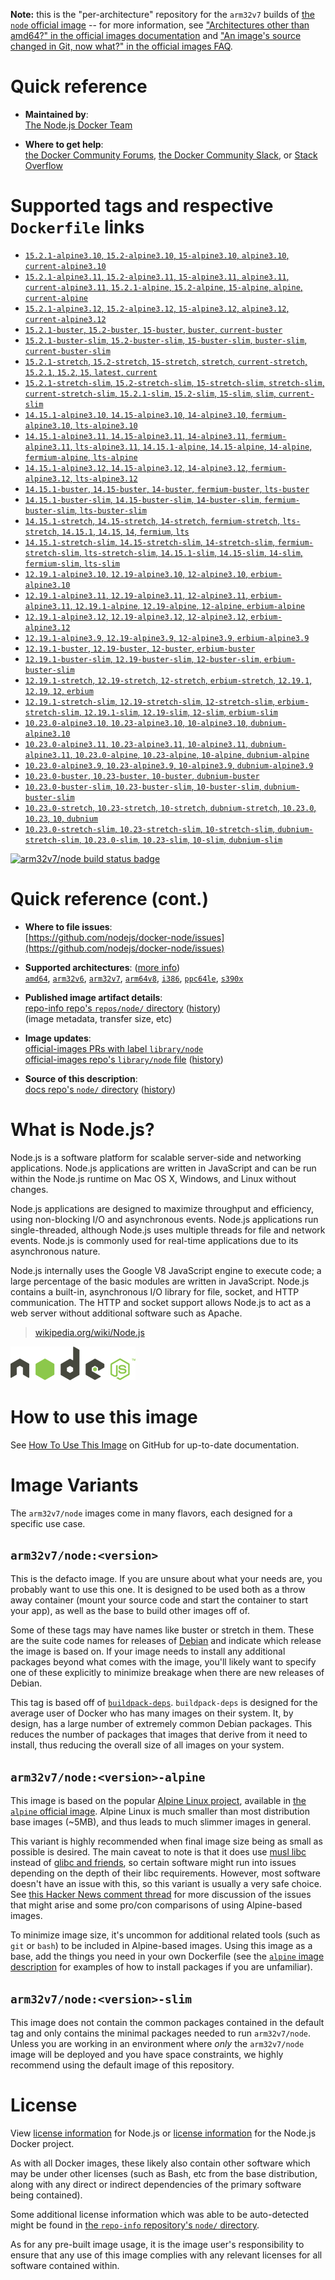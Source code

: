 <!--

********************************************************************************

WARNING:

    DO NOT EDIT "node/README.md"

    IT IS AUTO-GENERATED

    (from the other files in "node/" combined with a set of templates)

********************************************************************************

-->

**Note:** this is the "per-architecture" repository for the `arm32v7` builds of [the `node` official image](https://hub.docker.com/_/node) -- for more information, see ["Architectures other than amd64?" in the official images documentation](https://github.com/docker-library/official-images#architectures-other-than-amd64) and ["An image's source changed in Git, now what?" in the official images FAQ](https://github.com/docker-library/faq#an-images-source-changed-in-git-now-what).

# Quick reference

-	**Maintained by**:  
	[The Node.js Docker Team](https://github.com/nodejs/docker-node)

-	**Where to get help**:  
	[the Docker Community Forums](https://forums.docker.com/), [the Docker Community Slack](https://dockr.ly/slack), or [Stack Overflow](https://stackoverflow.com/search?tab=newest&q=docker)

# Supported tags and respective `Dockerfile` links

-	[`15.2.1-alpine3.10`, `15.2-alpine3.10`, `15-alpine3.10`, `alpine3.10`, `current-alpine3.10`](https://github.com/nodejs/docker-node/blob/41ea0562287bbf98693572c9228edc1beb7fd709/15/alpine3.10/Dockerfile)
-	[`15.2.1-alpine3.11`, `15.2-alpine3.11`, `15-alpine3.11`, `alpine3.11`, `current-alpine3.11`, `15.2.1-alpine`, `15.2-alpine`, `15-alpine`, `alpine`, `current-alpine`](https://github.com/nodejs/docker-node/blob/41ea0562287bbf98693572c9228edc1beb7fd709/15/alpine3.11/Dockerfile)
-	[`15.2.1-alpine3.12`, `15.2-alpine3.12`, `15-alpine3.12`, `alpine3.12`, `current-alpine3.12`](https://github.com/nodejs/docker-node/blob/41ea0562287bbf98693572c9228edc1beb7fd709/15/alpine3.12/Dockerfile)
-	[`15.2.1-buster`, `15.2-buster`, `15-buster`, `buster`, `current-buster`](https://github.com/nodejs/docker-node/blob/ba99d6d8dfa58fa4595ad3b23693d17fad05c44e/15/buster/Dockerfile)
-	[`15.2.1-buster-slim`, `15.2-buster-slim`, `15-buster-slim`, `buster-slim`, `current-buster-slim`](https://github.com/nodejs/docker-node/blob/ba99d6d8dfa58fa4595ad3b23693d17fad05c44e/15/buster-slim/Dockerfile)
-	[`15.2.1-stretch`, `15.2-stretch`, `15-stretch`, `stretch`, `current-stretch`, `15.2.1`, `15.2`, `15`, `latest`, `current`](https://github.com/nodejs/docker-node/blob/ba99d6d8dfa58fa4595ad3b23693d17fad05c44e/15/stretch/Dockerfile)
-	[`15.2.1-stretch-slim`, `15.2-stretch-slim`, `15-stretch-slim`, `stretch-slim`, `current-stretch-slim`, `15.2.1-slim`, `15.2-slim`, `15-slim`, `slim`, `current-slim`](https://github.com/nodejs/docker-node/blob/ba99d6d8dfa58fa4595ad3b23693d17fad05c44e/15/stretch-slim/Dockerfile)
-	[`14.15.1-alpine3.10`, `14.15-alpine3.10`, `14-alpine3.10`, `fermium-alpine3.10`, `lts-alpine3.10`](https://github.com/nodejs/docker-node/blob/41ea0562287bbf98693572c9228edc1beb7fd709/14/alpine3.10/Dockerfile)
-	[`14.15.1-alpine3.11`, `14.15-alpine3.11`, `14-alpine3.11`, `fermium-alpine3.11`, `lts-alpine3.11`, `14.15.1-alpine`, `14.15-alpine`, `14-alpine`, `fermium-alpine`, `lts-alpine`](https://github.com/nodejs/docker-node/blob/41ea0562287bbf98693572c9228edc1beb7fd709/14/alpine3.11/Dockerfile)
-	[`14.15.1-alpine3.12`, `14.15-alpine3.12`, `14-alpine3.12`, `fermium-alpine3.12`, `lts-alpine3.12`](https://github.com/nodejs/docker-node/blob/41ea0562287bbf98693572c9228edc1beb7fd709/14/alpine3.12/Dockerfile)
-	[`14.15.1-buster`, `14.15-buster`, `14-buster`, `fermium-buster`, `lts-buster`](https://github.com/nodejs/docker-node/blob/ba99d6d8dfa58fa4595ad3b23693d17fad05c44e/14/buster/Dockerfile)
-	[`14.15.1-buster-slim`, `14.15-buster-slim`, `14-buster-slim`, `fermium-buster-slim`, `lts-buster-slim`](https://github.com/nodejs/docker-node/blob/ba99d6d8dfa58fa4595ad3b23693d17fad05c44e/14/buster-slim/Dockerfile)
-	[`14.15.1-stretch`, `14.15-stretch`, `14-stretch`, `fermium-stretch`, `lts-stretch`, `14.15.1`, `14.15`, `14`, `fermium`, `lts`](https://github.com/nodejs/docker-node/blob/ba99d6d8dfa58fa4595ad3b23693d17fad05c44e/14/stretch/Dockerfile)
-	[`14.15.1-stretch-slim`, `14.15-stretch-slim`, `14-stretch-slim`, `fermium-stretch-slim`, `lts-stretch-slim`, `14.15.1-slim`, `14.15-slim`, `14-slim`, `fermium-slim`, `lts-slim`](https://github.com/nodejs/docker-node/blob/ba99d6d8dfa58fa4595ad3b23693d17fad05c44e/14/stretch-slim/Dockerfile)
-	[`12.19.1-alpine3.10`, `12.19-alpine3.10`, `12-alpine3.10`, `erbium-alpine3.10`](https://github.com/nodejs/docker-node/blob/41ea0562287bbf98693572c9228edc1beb7fd709/12/alpine3.10/Dockerfile)
-	[`12.19.1-alpine3.11`, `12.19-alpine3.11`, `12-alpine3.11`, `erbium-alpine3.11`, `12.19.1-alpine`, `12.19-alpine`, `12-alpine`, `erbium-alpine`](https://github.com/nodejs/docker-node/blob/41ea0562287bbf98693572c9228edc1beb7fd709/12/alpine3.11/Dockerfile)
-	[`12.19.1-alpine3.12`, `12.19-alpine3.12`, `12-alpine3.12`, `erbium-alpine3.12`](https://github.com/nodejs/docker-node/blob/41ea0562287bbf98693572c9228edc1beb7fd709/12/alpine3.12/Dockerfile)
-	[`12.19.1-alpine3.9`, `12.19-alpine3.9`, `12-alpine3.9`, `erbium-alpine3.9`](https://github.com/nodejs/docker-node/blob/41ea0562287bbf98693572c9228edc1beb7fd709/12/alpine3.9/Dockerfile)
-	[`12.19.1-buster`, `12.19-buster`, `12-buster`, `erbium-buster`](https://github.com/nodejs/docker-node/blob/ba99d6d8dfa58fa4595ad3b23693d17fad05c44e/12/buster/Dockerfile)
-	[`12.19.1-buster-slim`, `12.19-buster-slim`, `12-buster-slim`, `erbium-buster-slim`](https://github.com/nodejs/docker-node/blob/ba99d6d8dfa58fa4595ad3b23693d17fad05c44e/12/buster-slim/Dockerfile)
-	[`12.19.1-stretch`, `12.19-stretch`, `12-stretch`, `erbium-stretch`, `12.19.1`, `12.19`, `12`, `erbium`](https://github.com/nodejs/docker-node/blob/ba99d6d8dfa58fa4595ad3b23693d17fad05c44e/12/stretch/Dockerfile)
-	[`12.19.1-stretch-slim`, `12.19-stretch-slim`, `12-stretch-slim`, `erbium-stretch-slim`, `12.19.1-slim`, `12.19-slim`, `12-slim`, `erbium-slim`](https://github.com/nodejs/docker-node/blob/ba99d6d8dfa58fa4595ad3b23693d17fad05c44e/12/stretch-slim/Dockerfile)
-	[`10.23.0-alpine3.10`, `10.23-alpine3.10`, `10-alpine3.10`, `dubnium-alpine3.10`](https://github.com/nodejs/docker-node/blob/c2604466d06ba562fd9040d18c57af16545c6a5b/10/alpine3.10/Dockerfile)
-	[`10.23.0-alpine3.11`, `10.23-alpine3.11`, `10-alpine3.11`, `dubnium-alpine3.11`, `10.23.0-alpine`, `10.23-alpine`, `10-alpine`, `dubnium-alpine`](https://github.com/nodejs/docker-node/blob/c2604466d06ba562fd9040d18c57af16545c6a5b/10/alpine3.11/Dockerfile)
-	[`10.23.0-alpine3.9`, `10.23-alpine3.9`, `10-alpine3.9`, `dubnium-alpine3.9`](https://github.com/nodejs/docker-node/blob/c2604466d06ba562fd9040d18c57af16545c6a5b/10/alpine3.9/Dockerfile)
-	[`10.23.0-buster`, `10.23-buster`, `10-buster`, `dubnium-buster`](https://github.com/nodejs/docker-node/blob/c2604466d06ba562fd9040d18c57af16545c6a5b/10/buster/Dockerfile)
-	[`10.23.0-buster-slim`, `10.23-buster-slim`, `10-buster-slim`, `dubnium-buster-slim`](https://github.com/nodejs/docker-node/blob/c2604466d06ba562fd9040d18c57af16545c6a5b/10/buster-slim/Dockerfile)
-	[`10.23.0-stretch`, `10.23-stretch`, `10-stretch`, `dubnium-stretch`, `10.23.0`, `10.23`, `10`, `dubnium`](https://github.com/nodejs/docker-node/blob/c2604466d06ba562fd9040d18c57af16545c6a5b/10/stretch/Dockerfile)
-	[`10.23.0-stretch-slim`, `10.23-stretch-slim`, `10-stretch-slim`, `dubnium-stretch-slim`, `10.23.0-slim`, `10.23-slim`, `10-slim`, `dubnium-slim`](https://github.com/nodejs/docker-node/blob/c2604466d06ba562fd9040d18c57af16545c6a5b/10/stretch-slim/Dockerfile)

[![arm32v7/node build status badge](https://img.shields.io/jenkins/s/https/doi-janky.infosiftr.net/job/multiarch/job/arm32v7/job/node.svg?label=arm32v7/node%20%20build%20job)](https://doi-janky.infosiftr.net/job/multiarch/job/arm32v7/job/node/)

# Quick reference (cont.)

-	**Where to file issues**:  
	[https://github.com/nodejs/docker-node/issues](https://github.com/nodejs/docker-node/issues)

-	**Supported architectures**: ([more info](https://github.com/docker-library/official-images#architectures-other-than-amd64))  
	[`amd64`](https://hub.docker.com/r/amd64/node/), [`arm32v6`](https://hub.docker.com/r/arm32v6/node/), [`arm32v7`](https://hub.docker.com/r/arm32v7/node/), [`arm64v8`](https://hub.docker.com/r/arm64v8/node/), [`i386`](https://hub.docker.com/r/i386/node/), [`ppc64le`](https://hub.docker.com/r/ppc64le/node/), [`s390x`](https://hub.docker.com/r/s390x/node/)

-	**Published image artifact details**:  
	[repo-info repo's `repos/node/` directory](https://github.com/docker-library/repo-info/blob/master/repos/node) ([history](https://github.com/docker-library/repo-info/commits/master/repos/node))  
	(image metadata, transfer size, etc)

-	**Image updates**:  
	[official-images PRs with label `library/node`](https://github.com/docker-library/official-images/pulls?q=label%3Alibrary%2Fnode)  
	[official-images repo's `library/node` file](https://github.com/docker-library/official-images/blob/master/library/node) ([history](https://github.com/docker-library/official-images/commits/master/library/node))

-	**Source of this description**:  
	[docs repo's `node/` directory](https://github.com/docker-library/docs/tree/master/node) ([history](https://github.com/docker-library/docs/commits/master/node))

# What is Node.js?

Node.js is a software platform for scalable server-side and networking applications. Node.js applications are written in JavaScript and can be run within the Node.js runtime on Mac OS X, Windows, and Linux without changes.

Node.js applications are designed to maximize throughput and efficiency, using non-blocking I/O and asynchronous events. Node.js applications run single-threaded, although Node.js uses multiple threads for file and network events. Node.js is commonly used for real-time applications due to its asynchronous nature.

Node.js internally uses the Google V8 JavaScript engine to execute code; a large percentage of the basic modules are written in JavaScript. Node.js contains a built-in, asynchronous I/O library for file, socket, and HTTP communication. The HTTP and socket support allows Node.js to act as a web server without additional software such as Apache.

> [wikipedia.org/wiki/Node.js](https://en.wikipedia.org/wiki/Node.js)

![logo](https://raw.githubusercontent.com/docker-library/docs/01c12653951b2fe592c1f93a13b4e289ada0e3a1/node/logo.png)

# How to use this image

See [How To Use This Image](https://github.com/nodejs/docker-node/blob/master/README.md#how-to-use-this-image) on GitHub for up-to-date documentation.

# Image Variants

The `arm32v7/node` images come in many flavors, each designed for a specific use case.

## `arm32v7/node:<version>`

This is the defacto image. If you are unsure about what your needs are, you probably want to use this one. It is designed to be used both as a throw away container (mount your source code and start the container to start your app), as well as the base to build other images off of.

Some of these tags may have names like buster or stretch in them. These are the suite code names for releases of [Debian](https://wiki.debian.org/DebianReleases) and indicate which release the image is based on. If your image needs to install any additional packages beyond what comes with the image, you'll likely want to specify one of these explicitly to minimize breakage when there are new releases of Debian.

This tag is based off of [`buildpack-deps`](https://hub.docker.com/_/buildpack-deps/). `buildpack-deps` is designed for the average user of Docker who has many images on their system. It, by design, has a large number of extremely common Debian packages. This reduces the number of packages that images that derive from it need to install, thus reducing the overall size of all images on your system.

## `arm32v7/node:<version>-alpine`

This image is based on the popular [Alpine Linux project](https://alpinelinux.org), available in [the `alpine` official image](https://hub.docker.com/_/alpine). Alpine Linux is much smaller than most distribution base images (~5MB), and thus leads to much slimmer images in general.

This variant is highly recommended when final image size being as small as possible is desired. The main caveat to note is that it does use [musl libc](https://musl.libc.org) instead of [glibc and friends](https://www.etalabs.net/compare_libcs.html), so certain software might run into issues depending on the depth of their libc requirements. However, most software doesn't have an issue with this, so this variant is usually a very safe choice. See [this Hacker News comment thread](https://news.ycombinator.com/item?id=10782897) for more discussion of the issues that might arise and some pro/con comparisons of using Alpine-based images.

To minimize image size, it's uncommon for additional related tools (such as `git` or `bash`) to be included in Alpine-based images. Using this image as a base, add the things you need in your own Dockerfile (see the [`alpine` image description](https://hub.docker.com/_/alpine/) for examples of how to install packages if you are unfamiliar).

## `arm32v7/node:<version>-slim`

This image does not contain the common packages contained in the default tag and only contains the minimal packages needed to run `arm32v7/node`. Unless you are working in an environment where *only* the `arm32v7/node` image will be deployed and you have space constraints, we highly recommend using the default image of this repository.

# License

View [license information](https://github.com/nodejs/node/blob/master/LICENSE) for Node.js or [license information](https://github.com/nodejs/docker-node/blob/master/LICENSE) for the Node.js Docker project.

As with all Docker images, these likely also contain other software which may be under other licenses (such as Bash, etc from the base distribution, along with any direct or indirect dependencies of the primary software being contained).

Some additional license information which was able to be auto-detected might be found in [the `repo-info` repository's `node/` directory](https://github.com/docker-library/repo-info/tree/master/repos/node).

As for any pre-built image usage, it is the image user's responsibility to ensure that any use of this image complies with any relevant licenses for all software contained within.
